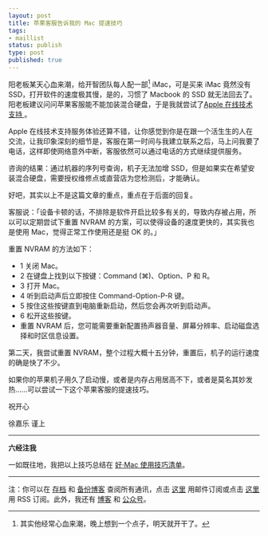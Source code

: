```yaml
--- 
layout: post
title: 苹果客服告诉我的 Mac 提速技巧
tags: 
- maillist
status: publish
type: post
published: true
---
```


阳老板某天心血来潮，给开智团队每人配一部[^1] iMac，可是买来 iMac 竟然没有 SSD，打开软件的速度极其慢，是的，习惯了 Macbook 的 SSD 就无法回去了。阳老板建议问问苹果客服能不能加装混合硬盘，于是我就尝试了[Apple 在线技术支持 ](https://getsupport.apple.com/)。


Apple 在线技术支持服务体验还算不错，让你感觉到你是在跟一个活生生的人在交流，让我印象深刻的细节是，客服在第一时间与我建立联系之后，马上问我要了电话，这样即使网络意外中断，客服依然可以通过电话的方式继续提供服务。

咨询的结果：通过机器的序列号查询，机子无法加增 SSD，但是如果实在希望安装混合硬盘，需要授权维修点或直营店为您检测后，才能确认。

好吧，其实以上不是这篇文章的重点，重点在于后面的回复。

客服说：「设备卡顿的话，不排除是软件开启比较多有关的，导致内存被占用，所以可以定期尝试下重置 NVRAM 的方案，可以使得设备的速度更快的，其实我也是使用 Mac，觉得正常工作使用还是挺 OK 的。」

重置 NVRAM 的方法如下：

* 1 关闭 Mac。 
* 2 在键盘上找到以下按键：Command (⌘)、Option、P 和 R。 
* 3 打开 Mac。 
* 4 听到启动声后立即按住 Command-Option-P-R 键。 
* 5 按住这些按键直到电脑重新启动，然后您会再次听到启动声。 
* 6 松开这些按键。 
* 重置 NVRAM 后，您可能需要重新配置扬声器音量、屏幕分辨率、启动磁盘选择和时区信息设置。

第二天，我尝试重置 NVRAM，整个过程大概十五分钟，重置后，机子的运行速度的确是快了不少。

如果你的苹果机子用久了启动慢，或者是内存占用居高不下，或者是莫名其妙发热……可以尝试一下这个苹果客服的提速技巧。

祝开心

徐嘉乐 谨上

----

**六经注我**

一如既往地，我把以上技巧总结在 [好·Mac 使用技巧清单](https://github.com/cnfeat/GoodThingList/blob/master/GoodMacSkillList.md)。

----

注：你可以在 [存档](http://tinyletter.com/cnfeat/archive) 和 [备份博客](mesule.com) 查阅所有通讯，点击 [这里](http://tinyletter.com/cnfeat) 用邮件订阅或点击  [这里](http://mesule.com/feed/) 用 RSS 订阅。此外，我还有 [博客](cnfeat.com) 和 [公众号](http://t.cn/RGaif2N)。


[^1]: 其实他经常心血来潮，晚上想到一个点子，明天就开干了。